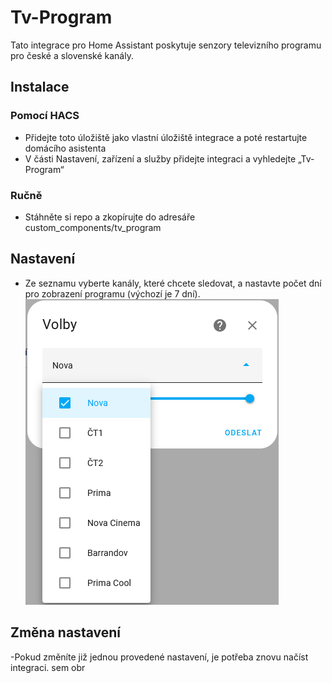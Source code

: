 # Tv-Program
Tato integrace pro Home Assistant poskytuje senzory televizního programu pro české a slovenské kanály.

## Instalace

### Pomocí HACS

- Přidejte toto úložiště jako vlastní úložiště integrace a poté restartujte domácího asistenta
- V části Nastavení, zařízení a služby přidejte integraci a vyhledejte „Tv-Program“
 

### Ručně

- Stáhněte si repo a zkopírujte do adresáře custom_components/tv_program 


## Nastavení
- Ze seznamu vyberte kanály, které chcete sledovat, a nastavte počet dní pro zobrazení programu (výchozí je 7 dní).
![Alt text](grafik.png)

## Změna nastavení
-Pokud změníte již jednou provedené nastavení, je potřeba znovu načíst integraci.
 sem obr